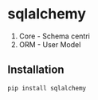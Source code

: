 # sqlalchemy

1. Core - Schema centri
2. ORM - User Model

## Installation

`pip install sqlalchemy`



